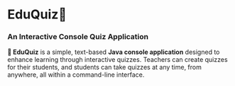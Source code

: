 #                             EduQuiz📝  
### An Interactive Console Quiz Application

**📝 EduQuiz** is a simple, text-based **Java console application** designed to enhance learning through interactive quizzes. Teachers can create quizzes for their students, and students can take quizzes at any time, from anywhere, all within a command-line interface.

